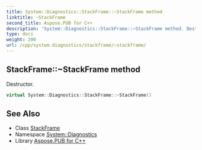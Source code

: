 ```yaml
---
title: System::Diagnostics::StackFrame::~StackFrame method
linktitle: ~StackFrame
second_title: Aspose.PUB for C++
description: 'System::Diagnostics::StackFrame::~StackFrame method. Destructor in C++.'
type: docs
weight: 200
url: /cpp/system.diagnostics/stackframe/~stackframe/
---
```

## StackFrame::~StackFrame method


Destructor.

```cpp
virtual System::Diagnostics::StackFrame::~StackFrame()
```

## See Also

* Class [StackFrame](../)
* Namespace [System::Diagnostics](../../)
* Library [Aspose.PUB for C++](../../../)
